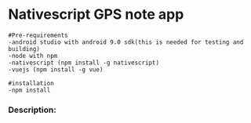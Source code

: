 # Nativescript GPS note app

```
#Pre-requirements
-android studio with android 9.0 sdk(this is needed for testing and building)
-node with npm
-nativescript (npm install -g nativescript)
-vuejs (npm install -g vue)
```

```
#installation
-npm install
```

### Description:
